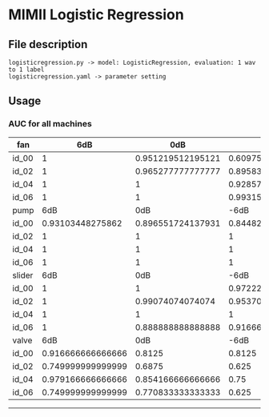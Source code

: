 # MIMII Logistic Regression

## File description
```
logisticregression.py -> model: LogisticRegression, evaluation: 1 wav to 1 label
logisticregression.yaml -> parameter setting

```


## Usage

###   AUC for all machines

|fan 	  |6dB			              |0dB              			|-6dB           	     	|
|-------|-----------------------|-----------------------|-----------------------|
|id_00	|1	                    |0.951219512195121	    |0.609756097560975    	|
|id_02	|1			                |0.965277777777777	    |0.895833333333333    	|
|id_04	|1			                |1	                    |0.928571428571428  	  |
|id_06	|1			                |1			                |0.993150684931506    	|
|pump	  |6dB			              |0dB			              |-6dB	       	        	|
|id_00	|0.93103448275862	      |0.896551724137931	    |0.844827586206896		  |
|id_02	|1			                |1			                |1 		     	            |
|id_04	|1			                |1              			  |1    	    	         	|
|id_06	|1			                |1			                |1  		     	          |
|slider	|6dB			              |0dB			              |-6dB     		          |
|id_00	|1			                |1			                |0.972222222222222 	    |
|id_02	|1	                    |0.99074074074074			  |0.953703703703703	    |
|id_04	|1			                |1			                |1    	                |
|id_06	|1		                 	|0.888888888888888		  |0.916666666666666    	|
|valve	|6dB			              |0dB	               		|-6dB			              |
|id_00	|0.916666666666666			|0.8125    	            |0.8125		              |
|id_02	|0.749999999999999	    |0.6875	                |0.625			            |
|id_04	|0.979166666666666	    |0.854166666666666		  |0.75    	              |
|id_06	|0.749999999999999	    |0.770833333333333			|0.625    	            |

------------------------------------------------------------------------------------------
